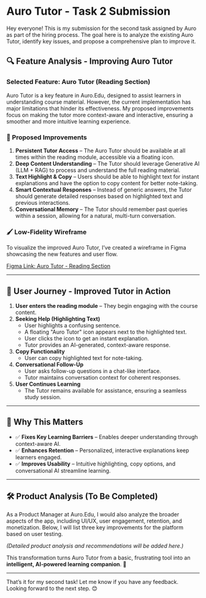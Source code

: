 # Auro Tutor - Task 2 Submission

Hey everyone! This is my submission for the second task assigned by Auro as part of the hiring process. The goal here is to analyze the existing Auro Tutor, identify key issues, and propose a comprehensive plan to improve it.

## 🔍 Feature Analysis - Improving Auro Tutor
### Selected Feature: **Auro Tutor** (Reading Section)

Auro Tutor is a key feature in Auro.Edu, designed to assist learners in understanding course material. However, the current implementation has major limitations that hinder its effectiveness. My proposed improvements focus on making the tutor more context-aware and interactive, ensuring a smoother and more intuitive learning experience.

### 🚀 Proposed Improvements
1. **Persistent Tutor Access** – The Auro Tutor should be available at all times within the reading module, accessible via a floating icon.
2. **Deep Content Understanding** – The Tutor should leverage Generative AI (LLM + RAG) to process and understand the full reading material.
3. **Text Highlight & Copy** – Users should be able to highlight text for instant explanations and have the option to copy content for better note-taking.
4. **Smart Contextual Responses** – Instead of generic answers, the Tutor should generate detailed responses based on highlighted text and previous interactions.
5. **Conversational Memory** – The Tutor should remember past queries within a session, allowing for a natural, multi-turn conversation.

### 🖌️ Low-Fidelity Wireframe
To visualize the improved Auro Tutor, I’ve created a wireframe in Figma showcasing the new features and user flow.

[Figma Link: Auro Tutor - Reading Section](https://www.figma.com/design/O8vwJbUUTvXLFwmVlwk8Dj/Gagan-N's-team-library?node-id=3312-2&t=oG0FnrfRwrcZIPWp-1)

---

## 🔄 User Journey - Improved Tutor in Action
1. **User enters the reading module** – They begin engaging with the course content.
2. **Seeking Help (Highlighting Text)**
   - User highlights a confusing sentence.
   - A floating "Auro Tutor" icon appears next to the highlighted text.
   - User clicks the icon to get an instant explanation.
   - Tutor provides an AI-generated, context-aware response.
3. **Copy Functionality**
   - User can copy highlighted text for note-taking.
4. **Conversational Follow-Up**
   - User asks follow-up questions in a chat-like interface.
   - Tutor maintains conversation context for coherent responses.
5. **User Continues Learning**
   - The Tutor remains available for assistance, ensuring a seamless study session.

---

## 🌟 Why This Matters
- ✅ **Fixes Key Learning Barriers** – Enables deeper understanding through context-aware AI.
- ✅ **Enhances Retention** – Personalized, interactive explanations keep learners engaged.
- ✅ **Improves Usability** – Intuitive highlighting, copy options, and conversational AI streamline learning.

---

## 🛠️ Product Analysis (To Be Completed)

As a Product Manager at Auro.Edu, I would also analyze the broader aspects of the app, including UI/UX, user engagement, retention, and monetization. Below, I will list three key improvements for the platform based on user testing.

*(Detailed product analysis and recommendations will be added here.)*

This transformation turns Auro Tutor from a basic, frustrating tool into an **intelligent, AI-powered learning companion**. 🚀

---

That’s it for my second task! Let me know if you have any feedback. Looking forward to the next step. 😊


